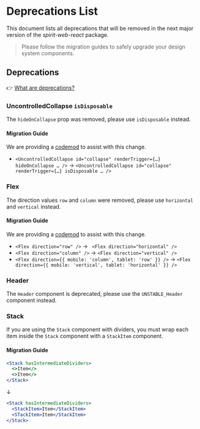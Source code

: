 # Deprecations List

This document lists all deprecations that will be removed in the next major version of the _spirit-web-react_ package.

> Please follow the migration guides to safely upgrade your design system components.

## Deprecations

👉 [What are deprecations?][readme-deprecations]

### UncontrolledCollapse `isDisposable`

The `hideOnCollapse` prop was removed, please use `isDisposable` instead.

#### Migration Guide

We are providing a [codemod][codemod-collapse] to assist with this change.

- `<UncontrolledCollapse id="collapse" renderTrigger={…} hideOnCollapse … />` → `<UncontrolledCollapse id="collapse" renderTrigger={…} isDisposable … />`

### Flex

The direction values `row` and `column` were removed, please use `horizontal` and `vertical` instead.

#### Migration Guide

We are providing a [codemod][codemod-flex] to assist with this change.

- `<Flex direction="row" />` → ` <Flex direction="horizontal" />`
- `<Flex direction="column" />` → `<Flex direction="vertical" />`
- `<Flex direction={{ mobile: 'column', tablet: 'row' }} />` → `<Flex direction={{ mobile: 'vertical', tablet: 'horizontal' }} />`

### Header

The `Header` component is deprecated, please use the `UNSTABLE_Header` component instead.

### Stack

If you are using the `Stack` component with dividers, you must wrap each item inside the `Stack` component with a `StackItem` component.

#### Migration Guide

```jsx
<Stack hasIntermediateDividers>
  <>Item</>
  <>Item</>
</Stack>
```

↓

```jsx
<Stack hasIntermediateDividers>
  <StackItem>Item</StackItem>
  <STackItem>Item</StackItem>
</Stack>
```

[codemod-collapse]: https://github.com/lmc-eu/spirit-design-system/blob/main/packages/codemods/src/transforms/v4/web-react/README.md#v4web-reactcollapse-isdisposable-prop--uncontrolledcollapse-hideoncollapse-to-isdisposable-prop-change
[codemod-flex]: https://github.com/lmc-eu/spirit-design-system/blob/main/packages/codemods/src/transforms/v4/web-react/README.md#v4web-reactflex-direction-values---flex-direction-prop-values-row-to-horizontal-and-column-to-vertical
[readme-deprecations]: https://github.com/lmc-eu/spirit-design-system/blob/main/packages/web-react/README.md#deprecations
